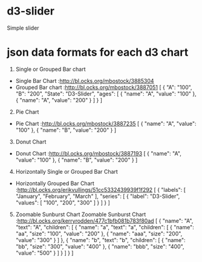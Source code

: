# d3-slider
Simple slider

# json data formats for each d3 chart

1) Single or Grouped Bar chart
 * Single Bar Chart :http://bl.ocks.org/mbostock/3885304
 * Grouped Bar chart :http://bl.ocks.org/mbostock/3887051
[
    {
        "A": "100",
        "B": "200",
        "State": "D3-Slider",
        "ages": [
            {
                "name": "A",
                "value": "100"
            },
            {
                "name": "A",
                "value": "200"
            }
        ]
    }
]

2) Pie Chart
 * Pie Chart :http://bl.ocks.org/mbostock/3887235
[
    {
        "name": "A",
        "value": "100"
    },
    {
        "name": "B",
        "value": "200"
    }
]

3) Donut Chart
 * Donut Chart :http://bl.ocks.org/mbostock/3887193
[
    {
        "name": "A",
        "value": "100"
    },
    {
        "name": "B",
        "value": "200"
    }
]

4) Horizontally Single or Grouped Bar Chart
 * Horizontally Grouped Bar Chart :http://bl.ocks.org/erikvullings/51cc5332439939f1f292
[
    {
        "labels": [
            "January",
            "February",
            "March"
        ],
        "series": [
            {
                "label": "D3-Slider",
                "values": [
                    "100",
                    "200",
                    "300"
                ]
            }
        ]
    }
]

5) Zoomable Sunburst Chart
 Zoomable Sunburst Chart :http://bl.ocks.org/kerryrodden/477c1bfb081b783f80ad
[
    {
        "name": "A",
        "text": "A",
        "children": [
            {
                "name": "a",
                "text": "a",
                "children": [
                    {
                        "name": "aa",
                        "size": "100",
                        "value": "200"
                    },
                    {
                        "name": "aaa",
                        "size": "200",
                        "value": "300"
                    }
                ]
            },
            {
                "name": "b",
                "text": "b",
                "children": [
                    {
                        "name": "bb",
                        "size": "300",
                        "value": "400"
                    },
                    {
                        "name": "bbb",
                        "size": "400",
                        "value": "500"
                    }
                ]
            }
        ]
    }
]

